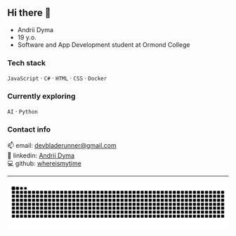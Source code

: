## Hi there 👋

- Andrii Dyma  
- 19 y.o.  
- Software and App Development student at Ormond College  

### Tech stack  
`JavaScript` · `C#` · `HTML` · `CSS` · `Docker`  

### Currently exploring  
`AI` · `Python`  

### Contact info  
📫 email: [devbladerunner@gmail.com](mailto:devbladerunner@gmail.com)  
💼 linkedin: [Andrii Dyma](https://linkedin.com/in/andriidm)  
💻 github: [whereismytime](https://github.com/whereismytime)  

---

![snake dark](https://raw.githubusercontent.com/whereismytime/whereismytime/output/github-contribution-grid-snake-dark.svg#gh-dark-mode-only)
